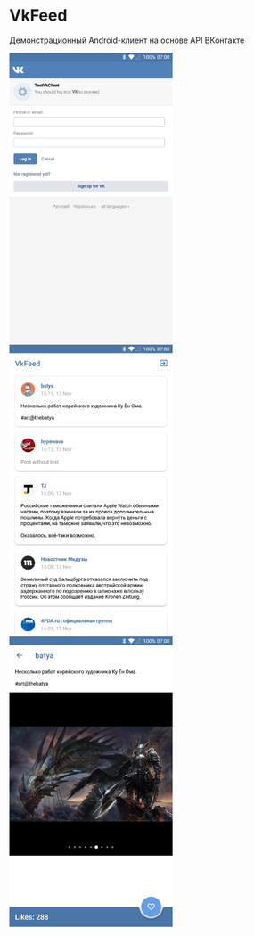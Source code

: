 # VkFeed
Демонстрационный Android-клиент на основе API ВКонтакте

<img src="screenshots/Screenshot_20181115-015719.jpg" width="293px"> <img src="screenshots/Screenshot_20181115-014256.jpg" width="293px"> <img src="screenshots/Screenshot_20181115-014147.jpg" width="293px">
